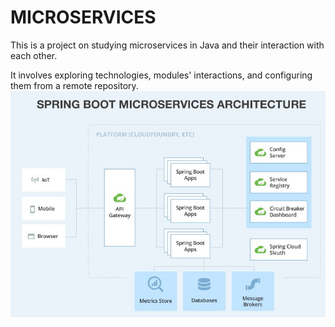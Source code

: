 # MICROSERVICES

This is a project on studying microservices in Java and their interaction with each other.

It involves exploring technologies, modules' interactions, and configuring them from a remote repository.
![schema](schema.png)

